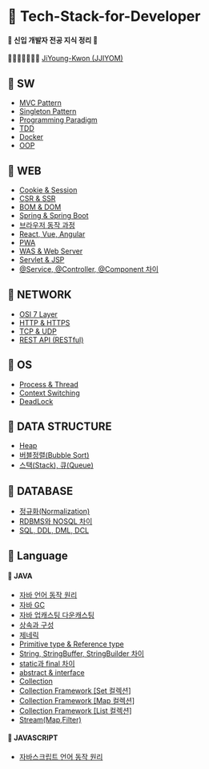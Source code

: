 # :notebook: Tech-Stack-for-Developer

####  :baby_chick: 신입 개발자 전공 지식 정리​ :baby_chick: 

📕📙📒📗📘📔📓 [JiYoung-Kwon (JJIYOM)](https://github.com/JiYoung-Kwon) 



## :pushpin: SW
* [MVC Pattern](https://github.com/JiYoung-Kwon/Tech-Stack-for-Developer/blob/main/docs/SW/%5BSW%5D%20MVC%20%ED%8C%A8%ED%84%B4.md)
* [Singleton Pattern](https://github.com/JiYoung-Kwon/Tech-Stack-for-Developer/blob/main/docs/SW/%5BSW%5D%20Singleton%20%ED%8C%A8%ED%84%B4.md)
* [Programming Paradigm](https://github.com/JiYoung-Kwon/Tech-Stack-for-Developer/blob/main/docs/SW/%5BSW%5D%20%ED%94%84%EB%A1%9C%EA%B7%B8%EB%9E%98%EB%B0%8D%20%ED%8C%A8%EB%9F%AC%EB%8B%A4%EC%9E%84.md)
* [TDD](https://github.com/JiYoung-Kwon/Tech-Stack-for-Developer/blob/main/docs/SW/%5BSW%5D%20TDD.md)
* [Docker](https://github.com/JiYoung-Kwon/Tech-Stack-for-Developer/blob/main/docs/SW/%5BSW%5D%20Docker.md)
* [OOP](https://github.com/JiYoung-Kwon/Tech-Stack-for-Developer/blob/main/docs/SW/%5BSW%5D%20OOP.md)

## :pushpin: WEB​
* [Cookie & Session](./docs/WEB/%5BWEB%5D%20%EC%BF%A0%ED%82%A4%EC%99%80%20%EC%84%B8%EC%85%98.md)
* [CSR & SSR](./docs/WEB/%5BWEB%5D%20CSR%EA%B3%BC%20SSR%20%EC%B0%A8%EC%9D%B4.md)
* [BOM & DOM](./docs/WEB/%5BWEB%5D%20BOM과%20DOM.md)
* [Spring & Spring Boot](https://github.com/JiYoung-Kwon/Tech-Stack-for-Developer/blob/main/docs/WEB/%5BWEB%5D%20Spring%EA%B3%BC%20Spring%20Boot%20%EC%B0%A8%EC%9D%B4.md)
* [브라우저 동작 과정](./docs/WEB/%5BWEB%5D%20브라우저%20동작%20과정.md)
* [React, Vue, Angular](./docs/WEB/%5BWEB%5D%20리액트,%20뷰,%20앵귤러.md)
* [PWA](./docs/WEB/%5BWEB%5D%20PWA란.md)
* [WAS & Web Server](./docs/WEB/%5BWEB%5D%20WAS와%20Web%20Server.md)
* [Servlet & JSP](./docs/WEB/%5BWEB%5D%20서블릿과%20JSP.md)
* [@Service, @Controller, @Component 차이](./docs/WEB/%5BWEB%5D%20%40Service%2C%20%40Controller%2C%20%40Component%20차이.md)
## :pushpin: NETWORK
* [OSI 7 Layer](https://github.com/JiYoung-Kwon/Tech-Stack-for-Developer/blob/main/docs/NETWORK/%5BNETWORK%5D%20OSI%207%EA%B3%84%EC%B8%B5.md)
* [HTTP & HTTPS](https://github.com/JiYoung-Kwon/Tech-Stack-for-Developer/blob/main/docs/NETWORK/%5BNETWORK%5D%20HTTP%EC%99%80%20HTTPS.md)
* [TCP & UDP](https://github.com/JiYoung-Kwon/Tech-Stack-for-Developer/blob/main/docs/NETWORK/%5BNETWORK%5D%20TCP와%20UDP.md)
* [REST API (RESTful)](https://github.com/JiYoung-Kwon/Tech-Stack-for-Developer/blob/main/docs/NETWORK/%5BNETWORK%5D%20REST%20API%20(RESTful).md)
## :pushpin: OS
* [Process & Thread](./docs/OS/%5BOS%5D%20프로세스와%20쓰레드.md)
* [Context Switching](./docs/OS/%5BOS%5D%20Context%20Switching.md)
* [DeadLock](https://github.com/JiYoung-Kwon/Tech-Stack-for-Developer/blob/main/docs/OS/%5BOS%5D%20%EB%8D%B0%EB%93%9C%EB%9D%BD(DeadLock).md)

## :pushpin: DATA STRUCTURE

* [Heap](./docs/DATA%20STRUCTURE/%5BDATA%20STRUCTURE%5D%20Heap.md)
* [버블정렬(Bubble Sort)](./docs/DATA%20STRUCTURE/%5BDATA%20STRUCTURE%5D%20버블정렬(Bubble%20Sort).md)
* [스택(Stack), 큐(Queue)](./docs/DATA%20STRUCTURE/%5BDATA%20STRUCTURE%5D%20스택(Stack),%20큐(Queue).md)

## :pushpin: DATABASE

* [정규화(Normalization)](./docs/DATABASE/%5BDATABASE%5D%20정규화%20(Normalization).md)
* [RDBMS와 NOSQL 차이](./docs/DATABASE/%5BDATABASE%5D%20RDBMS와%20NoSQL%20차이.md)
* [SQL, DDL, DML, DCL](./docs/DATABASE/%5BDATABASE%5D%20SQL,%20DDL,%20DML,%20DCL.md)

## :pushpin: Language
#### 		:green_book: JAVA
* [자바 언어 동작 원리](https://github.com/JiYoung-Kwon/Tech-Stack-for-Developer/blob/main/docs/JAVA/%5BJAVA%5D%20%EC%9E%90%EB%B0%94%20%EC%96%B8%EC%96%B4%20%EB%8F%99%EC%9E%91%20%EC%9B%90%EB%A6%AC.md)
* [자바 GC](https://github.com/JiYoung-Kwon/Tech-Stack-for-Developer/blob/main/docs/JAVA/%5BJAVA%5D%20자바%20GC.md)
* [자바 업캐스팅 다운캐스팅](https://github.com/JiYoung-Kwon/Tech-Stack-for-Developer/blob/main/docs/JAVA/%5BJAVA%5D%20%EC%9E%90%EB%B0%94%20%EC%97%85%EC%BA%90%EC%8A%A4%ED%8C%85%20%EB%8B%A4%EC%9A%B4%EC%BA%90%EC%8A%A4%ED%8C%85.md)
* [상속과 구성](./docs/JAVA/%5BJAVA%5D%20상속과%20구성.md)
* [제네릭](./docs/JAVA/%5BJAVA%5D%20제네릭.md)
* [Primitive type & Reference type](./docs/JAVA/%5BJAVA%5D%20Primitive%20type%20%26%20Reference%20type.md)
* [String, StringBuffer, StringBuilder 차이](./docs/JAVA/%5BJAVA%5D%20String,%20StringBuffer,%20StringBuilder%20차이.md)
* [static과 final 차이](./docs/JAVA/%5BJAVA%5D%20static과%20final%20차이.md)
* [abstract & interface](./docs/JAVA/%5BJAVA%5D%20abstract와%20interface.md)
* [Collection](./docs/JAVA/%5BJAVA%5D%20Collection.md)
* [Collection Framework [Set 컬렉션]](./docs/JAVA/%5BJAVA%5D%20컬렉션%20프레임워크%20-%20Set%20컬렉션.md)
* [Collection Framework [Map 컬렉션]](./docs/JAVA/%5BJAVA%5D%20컬렉션%20프레임워크%20-%20Map%20컬렉션.md)
* [Collection Framework [List 컬렉션]](./docs/JAVA/%5BJAVA%5D%20컬렉션%20프레임워크%20-%20List%20컬렉션.md)
* [Stream(Map,Filter)](./docs/JAVA/%5BJAVA%5D%20Stream(filter%2Cmap).md)
#### 		:green_book: JAVASCRIPT
* [자바스크립트 언어 동작 원리](https://github.com/JiYoung-Kwon/Tech-Stack-for-Developer/blob/main/docs/JAVASCRIPT/%5BJAVASCRIPT%5D%20자바스크립트%20언어%20동작%20원리.md)
